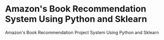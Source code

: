 #  Amazon's Book Recommendation System Using Python and Sklearn
  Amazon's Book Recommendation Project System Using Python and Sklearn
